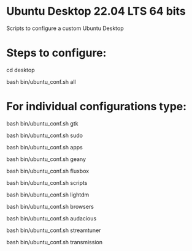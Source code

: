 # Ubuntu Desktop 22.04 LTS 64 bits

Scripts to configure a custom Ubuntu Desktop

# Steps to configure:

cd desktop

bash bin/ubuntu_conf.sh all

# For individual configurations type:

bash bin/ubuntu_conf.sh gtk

bash bin/ubuntu_conf.sh sudo

bash bin/ubuntu_conf.sh apps

bash bin/ubuntu_conf.sh geany

bash bin/ubuntu_conf.sh fluxbox

bash bin/ubuntu_conf.sh scripts

bash bin/ubuntu_conf.sh lightdm

bash bin/ubuntu_conf.sh browsers

bash bin/ubuntu_conf.sh audacious

bash bin/ubuntu_conf.sh streamtuner

bash bin/ubuntu_conf.sh transmission


